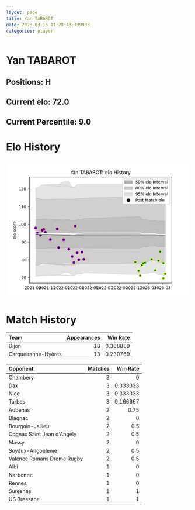 ```yaml
---  
layout: page  
title: Yan TABAROT  
date: 2023-03-16 11:29:43.739933  
categories: player  
---
```

# Yan TABAROT

## Positions: H

## Current elo: 72.0

## Current Percentile: 9.0

# Elo History


![elo history](history_YanTABAROT.png)
# Match History


| Team                |   Appearances |   Win Rate |
|:--------------------|--------------:|-----------:|
| Dijon               |            18 |   0.388889 |
| Carqueiranne-Hyères |            13 |   0.230769 |

| Opponent                   |   Matches |   Win Rate |
|:---------------------------|----------:|-----------:|
| Chambery                   |         3 |   0        |
| Dax                        |         3 |   0.333333 |
| Nice                       |         3 |   0.333333 |
| Tarbes                     |         3 |   0.166667 |
| Aubenas                    |         2 |   0.75     |
| Blagnac                    |         2 |   0        |
| Bourgoin-Jallieu           |         2 |   0.5      |
| Cognac Saint Jean d'Angély |         2 |   0.5      |
| Massy                      |         2 |   0        |
| Soyaux-Angouleme           |         2 |   0.5      |
| Valence Romans Drome Rugby |         2 |   0.5      |
| Albi                       |         1 |   0        |
| Narbonne                   |         1 |   0        |
| Rennes                     |         1 |   0        |
| Suresnes                   |         1 |   1        |
| US Bressane                |         1 |   1        |